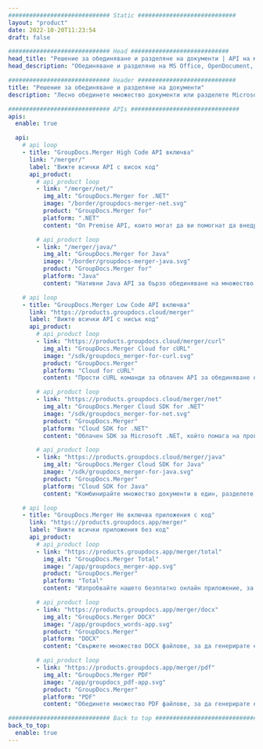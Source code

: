 ```yaml
---
############################# Static ############################
layout: "product"
date: 2022-10-20T11:23:54
draft: false

############################# Head ############################
head_title: "Решение за обединяване и разделяне на документи | API на място и безплатно приложение"
head_description: "Обединяване и разделяне на MS Office, OpenDocument, PDF изображения и други файлови формати с помощта на On Premise Solution или използвайте онлайн приложението за обединяване и разделяне на документи."

############################# Header ############################
title: "Решение за обединяване и разделяне на документи"
description: "Лесно обединете множество документи или разделете Microsoft Office, OpenOffice, PDF и други документи на страници."

############################# APIs ###############################
apis:
  enable: true

  api:
    # api loop
    - title: "GroupDocs.Merger High Code API включва"
      link: "/merger/"
      label: "Вижте всички API с висок код"
      api_product:
        # api_product loop
        - link: "/merger/net/"
          img_alt: "GroupDocs.Merger for .NET"
          image: "/border/groupdocs-merger-net.svg"
          product: "GroupDocs.Merger for"
          platform: ".NET"
          content: "On Premise API, които могат да ви помогнат да внедрите функция за бързо разделяне и сливане за множество документи във вашите .NET базирани приложения."

        # api_product loop
        - link: "/merger/java/"
          img_alt: "GroupDocs.Merger for Java"
          image: "/border/groupdocs-merger-java.svg"
          product: "GroupDocs.Merger for"
          platform: "Java"
          content: "Нативни Java API за бързо обединяване на множество документи или разделяне на всеки документ на страници във вашите приложения, базирани на Java."

    # api loop
    - title: "GroupDocs.Merger Low Code API включва"
      link: "https://products.groupdocs.cloud/merger"
      label: "Вижте всички API с нисък код"
      api_product:
        # api_product loop
        - link: "https://products.groupdocs.cloud/merger/curl"
          img_alt: "GroupDocs.Merger Cloud for cURL"
          image: "/sdk/groupdocs_merger-for-curl.svg"
          product: "GroupDocs.Merger"
          platform: "Cloud for cURL"
          content: "Прости cURL команди за облачен API за обединяване на документи RESTful за обединяване и разделяне на документи в широка гама от поддържани популярни формати на документи."

        # api_product loop
        - link: "https://products.groupdocs.cloud/merger/net"
          img_alt: "GroupDocs.Merger Cloud SDK for .NET"
          image: "/sdk/groupdocs_merger-for-net.svg"
          product: "GroupDocs.Merger"
          platform: "Cloud SDK for .NET"
          content: "Облачен SDK за Microsoft .NET, който помага на програмистите да внедрят функция за бързо сливане и разделяне за множество документи в своите приложения, базирани на .NET."

        # api_product loop
        - link: "https://products.groupdocs.cloud/merger/java"
          img_alt: "GroupDocs.Merger Cloud SDK for Java"
          image: "/sdk/groupdocs_merger-for-java.svg"
          product: "GroupDocs.Merger"
          platform: "Cloud SDK for Java"
          content: "Комбинирайте множество документи в един, разделете всеки документ на няколко, пренаредете, заменете или променете ориентацията на страницата във вашите Java приложения."

    # api loop
    - title: "GroupDocs.Merger Не включва приложения с код"
      link: "https://products.groupdocs.app/merger"
      label: "Вижте всички приложения без код"
      api_product:
        # api_product loop
        - link: "https://products.groupdocs.app/merger/total"
          img_alt: "GroupDocs.Merger Total"
          image: "/app/groupdocs_merger-app.svg"
          product: "GroupDocs.Merger"
          platform: "Total"
          content: "Изпробвайте нашето безплатно онлайн приложение, за да свържете повече от 30 вида файлове, без да напускате любимия си уеб браузър."

        # api_product loop
        - link: "https://products.groupdocs.app/merger/docx"
          img_alt: "GroupDocs.Merger DOCX"
          image: "/app/groupdocs_words-app.svg"
          product: "GroupDocs.Merger"
          platform: "DOCX"
          content: "Свържете множество DOCX файлове, за да генерирате един документ."

        # api_product loop
        - link: "https://products.groupdocs.app/merger/pdf"
          img_alt: "GroupDocs.Merger PDF"
          image: "/app/groupdocs_pdf-app.svg"
          product: "GroupDocs.Merger"
          platform: "PDF"
          content: "Обединете множество PDF файлове, за да генерирате един документ директно от уеб браузъра."

############################# Back to top ###############################
back_to_top:
  enable: true
---
```

